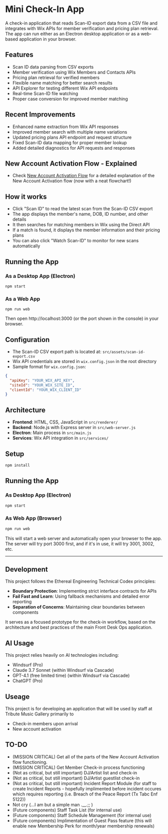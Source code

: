 # Mini Check-In App

A check-in application that reads Scan-ID export data from a CSV file and integrates with Wix APIs for member verification and pricing plan retrieval. The app can run either as an Electron desktop application or as a web-based application in your browser.

## Features
- Scan ID data parsing from CSV exports
- Member verification using Wix Members and Contacts APIs
- Pricing plan retrieval for verified members
- Flexible name matching for better search results
- API Explorer for testing different Wix API endpoints
- Real-time Scan-ID file watching
- Proper case conversion for improved member matching

## Recent Improvements
- Enhanced name extraction from Wix API responses
- Improved member search with multiple name variations
- Updated pricing plans API endpoint and request structure
- Fixed Scan-ID data mapping for proper member lookup
- Added detailed diagnostics for API requests and responses

## New Account Activation Flow - Explained
- Check [New Account Activation Flow](./New-Account-Activation-flow.md) for a detailed explanation of the New Account Activation flow (now with a neat flowchart!) 

## How it works
- Click "Scan ID" to read the latest scan from the Scan-ID CSV export
- The app displays the member's name, DOB, ID number, and other details
- It then searches for matching members in Wix using the Direct API
- If a match is found, it displays the member information and their pricing plans
- You can also click "Watch Scan-ID" to monitor for new scans automatically

## Running the App

### As a Desktop App (Electron)
```
npm start
```

### As a Web App
```
npm run web
```
Then open http://localhost:3000 (or the port shown in the console) in your browser.

## Configuration
- The Scan-ID CSV export path is located at: `src/assets/scan-id-export.csv`
- Wix API credentials are stored in `wix.config.json` in the root directory
- Sample format for `wix.config.json`:
```json
{
  "apiKey": "YOUR_WIX_API_KEY",
  "siteId": "YOUR_WIX_SITE_ID",
  "clientId": "YOUR_WIX_CLIENT_ID"
}
```

## Architecture
- **Frontend**: HTML, CSS, JavaScript in `src/renderer/`
- **Backend**: Node.js with Express server in `src/web-server.js`
- **Electron**: Main process in `src/main.js`
- **Services**: Wix API integration in `src/services/`


## Setup
```bash
npm install
```

## Running the App

### As Desktop App (Electron)
```bash
npm start
```

### As Web App (Browser)
```bash
npm run web
```
This will start a web server and automatically open your browser to the app. The server will try port 3000 first, and if it's in use, it will try 3001, 3002, etc.

---

## Development
This project follows the Ethereal Engineering Technical Codex principles:
- **Boundary Protection**: Implementing strict interface contracts for APIs
- **Fail Fast and Learn**: Using fallback mechanisms and detailed error reporting
- **Separation of Concerns**: Maintaining clear boundaries between components
  
It serves as a focused prototype for the check-in workflow, based on the architecture and best practices of the main Front Desk Ops application.

## AI Usage
This project relies heavily on AI technologies including:
- Windsurf (Pro)
- Claude 3.7 Sonnet (within Windsurf via Cascade)
- GPT-4.1 (free limited time) (within Windsurf via Cascade)
- ChatGPT (Pro)

## Useage
This project is for developing an application that will be used by staff at Tribute Music Gallery primarily to 
- Check-in members upon arrival
- New account activation

## TO-DO
- (MISSION CRITICAL) Get all of the parts of the New Account Activation flow functioning.
- (MISSION CRITICAL) Get Member Check-in process functioning
- (Not as critical, but still important) DJ/Artist list and check-in
- (Not as critical, but still important) DJ/Artist guestlist check-in
- (Not as critical, but still important) Incident Report Module (for staff to create Incident Reports - hopefully implimented before incident occures which requires reporting (i.e. Breach of the Peace Report (Tx Tabc Enf 5122))
- Not cry (...I am but a simple man .__.;; )
- (Future components) Staff Task List (for internal use)
- (Future components) Staff Schedule Management (for internal use)
- (Future components) Implimentation of Guest Pass feature (this will enable new Membership Perk for month/year membership renewals)

